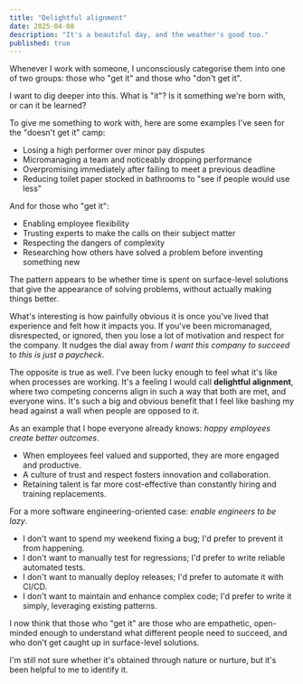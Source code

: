 ```yaml
---
title: "Delightful alignment"
date: 2025-04-08
description: "It's a beautiful day, and the weather's good too."
published: true
---
```


Whenever I work with someone, I unconsciously categorise them into one of two groups: those who "get it" and those who "don't get it".

I want to dig deeper into this. What is "it"? Is it something we're born with, or can it be learned?

To give me something to work with, here are some examples I've seen for the "doesn't get it" camp:

- Losing a high performer over minor pay disputes
- Micromanaging a team and noticeably dropping performance
- Overpromising immediately after failing to meet a previous deadline
- Reducing toilet paper stocked in bathrooms to "see if people would use less"

And for those who "get it":

- Enabling employee flexibility
- Trusting experts to make the calls on their subject matter
- Respecting the dangers of complexity
- Researching how others have solved a problem before inventing something new

The pattern appears to be whether time is spent on surface-level solutions that give the appearance of solving problems, without actually making things better.

What's interesting is how painfully obvious it is once you've lived that experience and felt how it impacts you. If you've been micromanaged, disrespected, or ignored, then you lose a lot of motivation and respect for the company. It nudges the dial away from _I want this company to succeed_ to _this is just a paycheck_.

The opposite is true as well. I've been lucky enough to feel what it's like when processes are working. It's a feeling I would call **delightful alignment**, where two competing concerns align in such a way that both are met, and everyone wins. It's such a big and obvious benefit that I feel like bashing my head against a wall when people are opposed to it.

As an example that I hope everyone already knows: _happy employees create better outcomes_.

- When employees feel valued and supported, they are more engaged and productive.
- A culture of trust and respect fosters innovation and collaboration.
- Retaining talent is far more cost-effective than constantly hiring and training replacements.

For a more software engineering-oriented case: _enable engineers to be lazy_.

- I don't want to spend my weekend fixing a bug; I'd prefer to prevent it from happening.
- I don't want to manually test for regressions; I'd prefer to write reliable automated tests.
- I don't want to manually deploy releases; I'd prefer to automate it with CI/CD.
- I don't want to maintain and enhance complex code; I'd prefer to write it simply, leveraging existing patterns.

I now think that those who "get it" are those who are empathetic, open-minded enough to understand what different people need to succeed, and who don't get caught up in surface-level solutions.

I'm still not sure whether it's obtained through nature or nurture, but it's been helpful to me to identify it.
